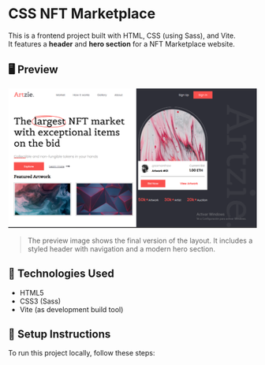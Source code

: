 # CSS NFT Marketplace

This is a frontend project built with HTML, CSS (using Sass), and Vite.  
It features a **header** and **hero section** for a NFT Marketplace website.

## 🖥 Preview

![Project preview](src/images/PreviewNFT.png)

> The preview image shows the final version of the layout. It includes a styled header with navigation and a modern hero section.

## 🚀 Technologies Used

- HTML5
- CSS3 (Sass)
- Vite (as development build tool)

## 🚀 Setup Instructions

To run this project locally, follow these steps:
